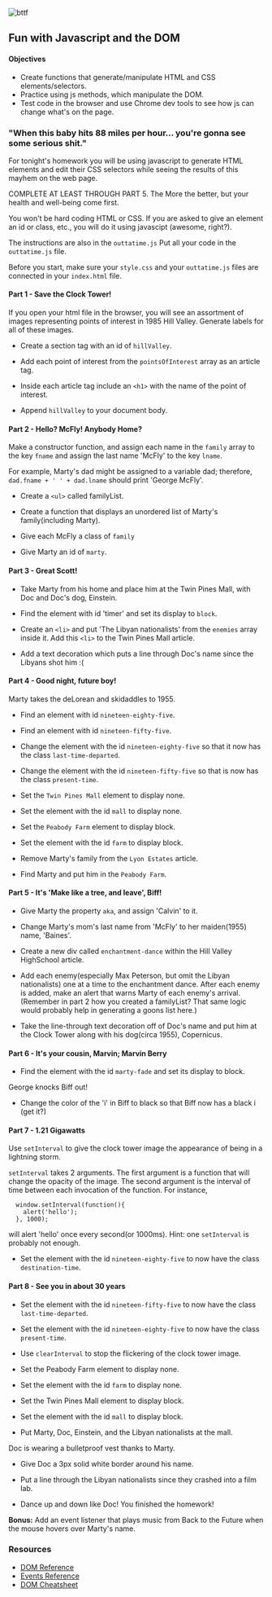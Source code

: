 ![bttf](http://i.giphy.com/UOk61gfRlI1sA.gif)

## Fun with Javascript and the DOM

#### Objectives
 - Create functions that generate/manipulate HTML and CSS elements/selectors.
 - Practice using js methods, which manipulate the DOM.
 - Test code in the browser  and use Chrome dev tools to see how js can change what's on the page.


### "When this baby hits 88 miles per hour... you're gonna see some serious shit."

For tonight's homework you will be using javascript to generate HTML elements and edit their CSS selectors while seeing the results of this mayhem on the web page.

COMPLETE AT LEAST THROUGH PART 5.  The More the better, but your health and well-being come first.

You won't be hard coding HTML or CSS. If you are asked to give an element an id or class, etc., you will do it using javascipt (awesome, right?).

The instructions are also in the `outtatime.js` Put all your code in the `outtatime.js` file.

Before you start, make sure your `style.css` and your `outtatime.js` files are connected in your `index.html` file.


#### Part 1 - Save the Clock Tower!
If you open your html file in the browser, you will see an assortment of images representing points of interest in 1985 Hill Valley.  Generate labels for all of these images.

 - Create a section tag with an id of `hillValley`.

 - Add each point of interest from the `pointsOfInterest` array as an article tag.

 - Inside each article tag include an `<h1>` with the name of the point of interest.

 - Append `hillValley` to your document body.

#### Part 2 - Hello? McFly! Anybody Home?

Make a constructor function, and assign each name in the `family` array to the key `fname` and assign the last name 'McFly' to the key `lname`.

For example, Marty's dad might be assigned to a variable dad; therefore, `dad.fname + ' ' + dad.lname` should print 'George McFly'.

 - Create a `<ul>` called familyList.

 - Create a function that displays an unordered list of Marty's family(including Marty).

 - Give each McFly a class of `family`

 - Give Marty an id of `marty`.

#### Part 3 - Great Scott!
 - Take Marty from his home and place him at the Twin Pines Mall, with Doc and Doc's dog, Einstein.

 - Find the element with id 'timer' and set its display to `block`.

 - Create an `<li>` and put 'The Libyan nationalists' from the `enemies` array inside it.  Add this `<li>` to the Twin Pines Mall article.

 - Add a text decoration which puts a line through Doc's name since the Libyans shot him :(

#### Part 4 - Good night, future boy!
Marty takes the deLorean and skidaddles to 1955.

 - Find an element with id `nineteen-eighty-five`.

 - Find an element with id `nineteen-fifty-five`.

 - Change the element with the id `nineteen-eighty-five` so that it now has the class `last-time-departed`.

 - Change the element with the id `nineteen-fifty-five` so that is now has the class `present-time`.

 - Set the `Twin Pines Mall` element to display none.

 - Set the element with the id `mall` to display none.

 - Set the `Peabody Farm` element to display block.

 - Set the element with the id `farm` to display block.

 - Remove Marty's family from the `Lyon Estates` article.

 - Find Marty and put him in the `Peabody Farm`.


#### Part 5 - It's 'Make like a tree, and leave', Biff!

 - Give Marty the property `aka`, and assign 'Calvin' to it.

 - Change Marty's mom's last name from 'McFly' to her maiden(1955) name, 'Baines'.

 - Create a new div called `enchantment-dance` within the Hill Valley HighSchool article.

 - Add each enemy(especially Max Peterson, but omit the Libyan nationalists) one at a time to the enchantment dance.  After each enemy is added, make an alert that warns Marty of each enemy's arrival. (Remember in part 2 how you created a familyList?  That same logic would probably help in generating a goons list here.)

 - Take the line-through text decoration off of Doc's name and put him at the Clock Tower along with his dog(circa 1955), Copernicus.

#### Part 6 - It's your cousin, Marvin; Marvin Berry
 - Find the element with the id `marty-fade` and set its
display to block.

George knocks Biff out!
 - Change the color of the 'i' in Biff to black so that Biff now has a black i (get it?)

#### Part 7 - 1.21 Gigawatts
Use `setInterval` to give the clock tower image the appearance of being in a lightning storm.

`setInterval` takes 2 arguments.  The first argument is a function that will change the opacity of the image.  The second argument is the interval of time between each invocation of the function.  For instance,
```javascipt
  window.setInterval(function(){
    alert('hello');
  }, 1000);
```
will alert 'hello' once every second(or 1000ms). Hint: one `setInterval` is probably not enough.

 - Set the element with the id `nineteen-eighty-five` to now have the class `destination-time`.

#### Part 8 - See you in about 30 years
 - Set the element with the id `nineteen-fifty-five` to now have the class `last-time-departed`.

 - Set the element with the id `nineteen-eighty-five` to now have the class `present-time`.

 - Use `clearInterval` to stop the flickering of the clock tower image.

 - Set the Peabody Farm element to display none.

 - Set the element with the id `farm` to display none.

 - Set the Twin Pines Mall element to display block.

 - Set the element with the id `mall` to display block.

 - Put Marty, Doc, Einstein, and the Libyan nationalists at the mall.

Doc is wearing a bulletproof vest thanks to Marty.
 - Give Doc a 3px solid white border around his name.

 - Put a line through the Libyan nationalists since they crashed into a film lab.

 - Dance up and down like Doc! You finished the homework!

**Bonus:**  Add an event listener that plays music from Back to the Future when the mouse hovers over Marty's name.

### Resources

- [DOM Reference](https://developer.mozilla.org/en-US/docs/DOM/DOM_Reference)
- [Events Reference](https://developer.mozilla.org/en-US/docs/Web/Events)
- [DOM Cheatsheet](http://christianheilmann.com/stuff/JavaScript-DOM-Cheatsheet.pdf)
